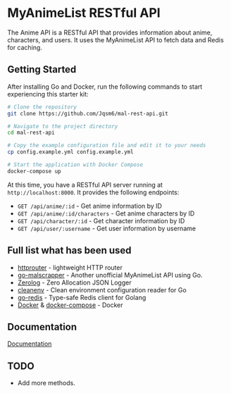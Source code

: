 
# MyAnimeList RESTful API

The Anime API is a RESTful API that provides information about anime, characters, and users. It uses the MyAnimeList API to fetch data and Redis for caching.

## Getting Started

After installing Go and Docker, run the following commands to start experiencing this starter kit:
```bash
# Clone the repository
git clone https://github.com/Jqsm6/mal-rest-api.git

# Navigate to the project directory
cd mal-rest-api

# Copy the example configuration file and edit it to your needs
cp config.example.yml config.example.yml

# Start the application with Docker Compose
docker-compose up
```

At this time, you have a RESTful API server running at `http://localhost:8000`. It provides the following endpoints:

* `GET /api/anime/:id` - Get anime information by ID
* `GET /api/anime/:id/characters` - Get anime characters by ID
* `GET /api/character/:id` - Get character information by ID
* `GET /api/user/:username` - Get user information by username

## Full list what has been used

* [httprouter](https://github.com/julienschmidt/httprouter) - lightweight HTTP router
* [go-malscrapper](https://github.com/rl404/go-malscraper) - Another unofficial MyAnimeList API using Go.
* [Zerolog](https://github.com/rs/zerolog) - Zero Allocation JSON Logger
* [cleanenv](https://github.com/ilyakaznacheev/cleanenv) - Clean environment configuration reader for Go
* [go-redis](https://github.com/redis/go-redis) - Type-safe Redis client for Golang
* [Docker](https://www.docker.com/) & [docker-compose](https://docs.docker.com/compose/) - Docker

## Documentation

[Documentation](https://github.com/Jqsm6/mal-rest-api/wiki/REST-API-Documentation)

## TODO

* Add more methods.
